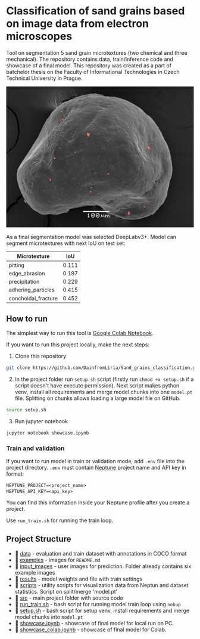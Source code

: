 # Classification of sand grains based on image data from electron microscopes

Tool on segmentation 5 sand grain microtextures (two chemical and three mechanical).
The repository contains data, train/inference code and showcase of a final model. This repository
was created as a part of batchelor thesis on the Faculty of Informational Technologies in 
Czech Technical University in Prague.

![example](examples/prediction.png)

As a final segmentation model was selected DeepLabv3+. Model can segment 
microtextures with next IoU on test set:

 | Microtexture      | IoU   |
|-------------------|-------|
| pitting           | 0.111 |
| edge_abrasion     | 0.197 |
| precipitation     | 0.229 |
| adhering_particles | 0.415 |
| conchoidal_fracture | 0.452 |

## How to run

The simplest way to run this tool is 
[Google Colab Notebook](https://colab.research.google.com/github/DainfromLiria/Sand_grains_classification/blob/main/showcase_colab.ipynb).

If you want to run this project locally, make the next steps:

1. Clone this repository
```bash
git clone https://github.com/DainfromLiria/Sand_grains_classification.git
```

2. In the project folder run `setup.sh` script (firstly run `chmod +x setup.sh` if a script doesn't have execute permission). Next
script makes python venv, install all requirements and merge model chunks into
one `model.pt` file. Splitting on chunks allows loading a large model file
on GitHub.
```bash
source setup.sh
```

3. Run jupyter notebook
```bash
jupyter notebook showcase.ipynb 
```

### Train and validation

If you want to run model in train or validation mode, add `.env`
file into the project directory. `.env` must contain 
[Neptune](https://neptune.ai) project name and API key in format:
```
NEPTUNE_PROJECT=<project_name>
NEPTUNE_API_KEY=<api_key>
```
You can find this information inside your Neptune profile 
after you create a project.

Use `run_train.sh` for running the train loop.

## Project Structure

* 📁 [data](data) - evaluation and train dataset with annotations in COCO format
* 📁 [examples](examples) - images for `README.md`
* 📁 [input_images](input_images) - user images for prediction. Folder already contains six example images
* 📁 [results](results) - model weights and file with train settings
* 📁 [scripts](scripts) - utility scripts for visualization data from Neptun and dataset statistics. 
Script on split/merge 'model.pt'
* 📁 [src](src) - main project folder with source code
* 📄 [run_train.sh](run_train.sh) - bash script for running model train loop using `nohup`
* 📄 [setup.sh](setup.sh) - bash script for setup venv, install requirements and merge model chunks into `model.pt`
* 📄 [showcase.ipynb](showcase.ipynb) - showcase of final model for local run on PC.
* 📄 [showcase_colab.ipynb](showcase_colab.ipynb) - showcase of final model for Colab.